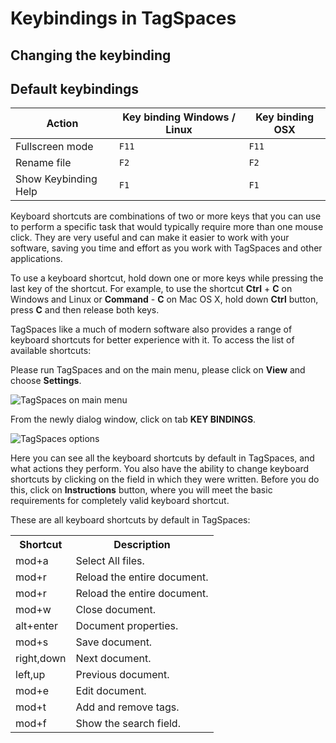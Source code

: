 # Keybindings in TagSpaces

## Changing the keybinding

## Default keybindings

| Action | Key binding Windows / Linux | Key binding OSX |
| -- | -- | -- |
| Fullscreen mode | `F11` | `F11` |
| Rename file | `F2` | `F2` |
| Show Keybinding Help | `F1` | `F1` |

Keyboard shortcuts are combinations of two or more keys that you can use to perform a specific task that would typically require more than one mouse click. They are very useful and can make it easier to work with your software, saving you time and effort as you work with TagSpaces and other applications.

To use a keyboard shortcut, hold down one or more keys while pressing the last key of the shortcut. For example, to use the shortcut **Ctrl** + **C** on Windows and Linux or **Command** - **C** on Mac OS X, hold down **Ctrl** button, press **C** and then release both keys.

TagSpaces like a much of modern software also provides a range of keyboard shortcuts for better experience with it. To access the list of available shortcuts:

Please run TagSpaces and on the main menu, please click on **View** and choose **Settings**.

![TagSpaces on main menu](/content/tagspaces-view.png)

From the newly dialog window, click on tab **KEY BINDINGS**.

![TagSpaces options](/content/tagspaces-key-bindings.png)

Here you can see all the keyboard shortcuts by default in TagSpaces, and what actions they perform. You also have the ability to change keyboard shortcuts by clicking on the field in which they were written. Before you do this, click on **Instructions** button, where you will meet the basic requirements for completely valid keyboard shortcut.

These are all keyboard shortcuts by default in TagSpaces:

<div class="table-responsive">
<table class="table">
	<tr>
		<th>Shortcut</th>
		<th>Description</th>
	</tr>
	<tr>
		<td>mod+a</td>
		<td>Select All files.</td>
	</tr>
	<tr>
		<td>mod+r</td>
		<td>Reload the entire document.</td>
	</tr>
	<tr>
		<td>mod+r</td>
		<td>Reload the entire document.</td>
	</tr>
	<tr>
		<td>mod+w</td>
		<td>Close document.</td>
	</tr>
	<tr>
		<td>alt+enter</td>
		<td>Document properties.</td>
	</tr>
	<tr>
		<td>mod+s</td>
		<td>Save document.</td>
	</tr>
	<tr>
		<td>right,down</td>
		<td>Next document.</td>
	</tr>
	<tr>
		<td>left,up</td>
		<td>Previous document.</td>
	</tr>
	<tr>
		<td>mod+e</td>
		<td>Edit document.</td>
	</tr>
	<tr>
		<td>mod+t</td>
		<td>Add and remove tags.</td>
	</tr>
	<tr>
		<td>mod+f</td>
		<td>Show the search field.</td>
	</tr>
</table>
</div>

